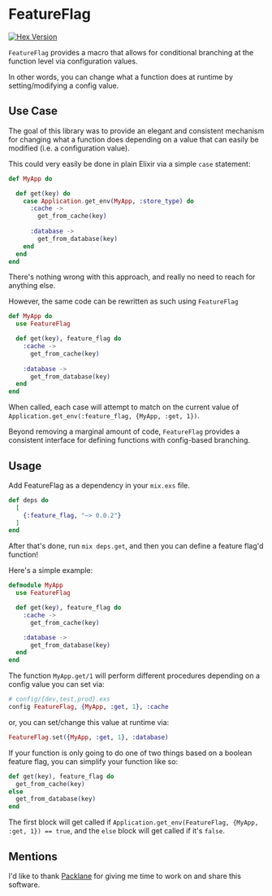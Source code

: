 # FeatureFlag

[![Hex Version](http://img.shields.io/hexpm/v/executor.svg?style=flat)](https://hex.pm/packages/executor)


`FeatureFlag` provides a macro that allows for conditional branching at the function level via configuration values.

In other words, you can change what a function does at runtime by setting/modifying a config value.

## Use Case

The goal of this library was to provide an elegant and consistent mechanism for changing what a function does depending on a value that can easily be modified (i.e. a configuration value).

This could very easily be done in plain Elixir via a simple `case` statement:

```elixir
def MyApp do

  def get(key) do
    case Application.get_env(MyApp, :store_type) do
      :cache ->
        get_from_cache(key)
        
      :database ->
        get_from_database(key)
    end
  end
end
```

There's nothing wrong with this approach, and really no need to reach for anything else.

However, the same code can be rewritten as such using `FeatureFlag`

```elixir
def MyApp do
  use FeatureFlag

  def get(key), feature_flag do
    :cache ->
      get_from_cache(key)
      
    :database ->
      get_from_database(key)
  end
end
```

When called, each case will attempt to match on the current value of `Application.get_env(:feature_flag, {MyApp, :get, 1})`.

Beyond removing a marginal amount of code, `FeatureFlag` provides a consistent interface for defining functions with config-based branching.

## Usage

Add FeatureFlag as a dependency in your `mix.exs` file.

```elixir
def deps do
  [
    {:feature_flag, "~> 0.0.2"}
  ]
end
```

After that's done, run `mix deps.get`, and then you can define a feature flag'd function!

Here's a simple example:

```elixir
defmodule MyApp
  use FeatureFlag

  def get(key), feature_flag do
    :cache ->
      get_from_cache(key)

    :database ->
      get_from_database(key)
  end
end
```

The function `MyApp.get/1` will perform different procedures depending on a config value you can set via:

```elixir
# config/{dev,test,prod}.exs
config FeatureFlag, {MyApp, :get, 1}, :cache
```

or, you can set/change this value at runtime via:

```elixir
FeatureFlag.set({MyApp, :get, 1}, :database)
```


If your function is only going to do one of two things based on a boolean feature flag, you can simplify
your function like so:

```elixir
def get(key), feature_flag do
  get_from_cache(key)
else
  get_from_database(key)
end
```

The first block will get called if `Application.get_env(FeatureFlag, {MyApp, :get, 1}) == true`, and the `else` block will get called if it's `false`.

## Mentions

I'd like to thank [Packlane](https://github.com/Packlane) for giving me time to work on and share this software.
